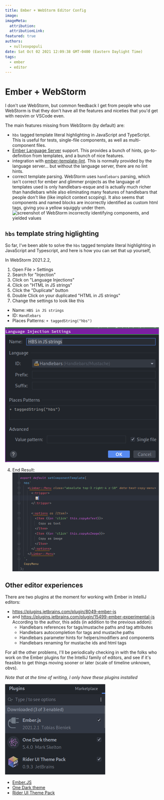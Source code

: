 ```yaml
---
title: Ember + WebStorm Editor Config
image:
imageMeta:
  attribution:
  attributionLink:
featured: true
authors:
  - nullvoxpopuli
date: Sat Oct 02 2021 12:09:38 GMT-0400 (Eastern Daylight Time)
tags:
  - ember
  - editor
---
```


# Ember + WebStorm

I don't use WebStorm, but common feedback I get from people who use WebStorm is that they don't have all the features and niceties that you'd get with neovim or VSCode even.

The main features missing from WebStorm (by default) are:
  - `hbs` tagged template literal highlighting in JavaScript and TypeScript. This is useful for tests, single-file components, as well as multi-component files.
  - [Ember Language Server](https://github.com/lifeart/ember-language-server) support. This provides a bunch of hints, go-to-definition from templates, and a bunch of nice features.
  - integration with [ember-template-lint](https://github.com/ember-template-lint/ember-template-lint). This is normally provided by the language server... but without the language server, there are no lint hints.
  - correct template parsing. WebStorm uses `handlebars` parsing, which isn't correct for ember and glimmer projects as the language of templates used is only handlebars-esque and is actually much richer than handlebars while also eliminating many features of handlebars that people don't like (like implicit context scoping). It also seems that components and named blocks are incorrectly identified as custom html tags, giving you a yellow squiggly under them.
    ![screenshot of WebStorm incorrectly identifying components, and yielded values](/images/webstorm/menu-component.png)

## `hbs` template string higlighting

  So far, I've been able to solve the `hbs` tagged template literal highlighting in JavaScript and Typescript, and here is how you can set that up yourself,

In WebStorm 2021.2.2,

1. Open File > Settings
2. Search for "Injection"
3. Click on "Language Injections"
4. Click on "HTML in JS strings"
5. Click the "Duplicate" button
6. Double Click on your duplicated "HTML in JS strings"
7. Change the settings to look like this

  - Name: `HBS in JS strings`
  - ID: `Handlebars`
  - Places Patterns: `+ taggedString("hbs")`

  ![picture of above-mentioned settings](/public/images/webstorm/hbs-injection-settings.png)

4. End Result:
  ![proof of hbs highlighting in typescript](/public/images/webstorm/hbs-highlighting.png)

## Other editor experiences

There are two plugins at the moment for working with Ember in IntelliJ editors:
 - https://plugins.jetbrains.com/plugin/8049-ember-js
 - and https://plugins.jetbrains.com/plugin/15499-ember-experimental-js
  According to the author, this adds (in addition to the previous addon):
    - Handlebars references for tags/mustache paths and tag attributes
    - Handlebars autocompletion for tags and mustache paths
    - Handlebars parameter hints for helpers/modifiers and components
    - Handlebars renaming for mustache ids and html tags


  For all the other problems, I'll be periodically checking in with the folks who work on the Ember plugins for the IntelliJ family of editors, and see if it's feasible to get things moving sooner or later (scale of timeline unknown, obvs).


_Note that at the time of writing, I only have these plugins installed_

![Downloaded Plugins, listed below](/public/images/webstorm/downloaded-plugins.png)

- [Ember.JS](https://plugins.jetbrains.com/plugin/8049-ember-js)
- [One Dark theme](https://plugins.jetbrains.com/plugin/11938-one-dark-theme)
- [Rider UI Theme Pack](https://plugins.jetbrains.com/plugin/13883-rider-ui-theme-pack)
